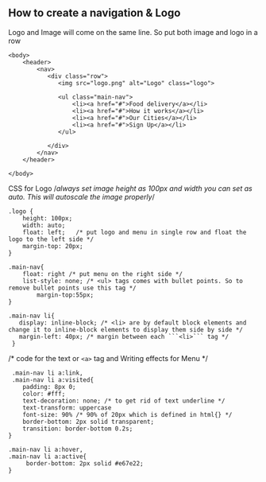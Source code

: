 ## How to create a navigation & Logo
 
  Logo and Image will come on the same line. So put both image and logo in a row

```
<body>
	<header>		
		<nav>
           <div class="row">
              <img src="logo.png" alt="Logo" class="logo">

              <ul class="main-nav">
                  <li><a href="#">Food delivery</a></li>
                  <li><a href="#">How it works</a></li>
                  <li><a href="#">Our Cities</a></li>
                  <li><a href="#">Sign Up</a></li>
              </ul>
 
           </div>      
		</nav>
	</header>

</body>
```

CSS for Logo
/*always set image height as 100px and width you can set as auto. This will autoscale the image properly*/

```
.logo {
	height: 100px;
	width: auto;
	float: left;   /* put logo and menu in single row and float the logo to the left side */
	margin-top: 20px;
}
```

```
.main-nav{
	float: right /* put menu on the right side */
	list-style: none; /* <ul> tags comes with bullet points. So to remove bullet points use this tag */
        margin-top:55px;
}
```

```
.main-nav li{
   display: inline-block; /* <li> are by default block elements and change it to inline-block elements to display them side by side */
   margin-left: 40px; /* margin between each ```<li>``` tag */
 }
 ```

 /* code for the text or ```<a>``` tag and Writing effects for Menu */

```
 .main-nav li a:link,
 .main-nav li a:visited{
    padding: 8px 0; 
    color: #fff;
    text-decoration: none; /* to get rid of text underline */
    text-transform: uppercase
    font-size: 90% /* 90% of 20px which is defined in html{} */
    border-bottom: 2px solid transparent;
    transition: border-bottom 0.2s;
}
```

```
.main-nav li a:hover,
.main-nav li a:active{
     border-bottom: 2px solid #e67e22;
}

```
